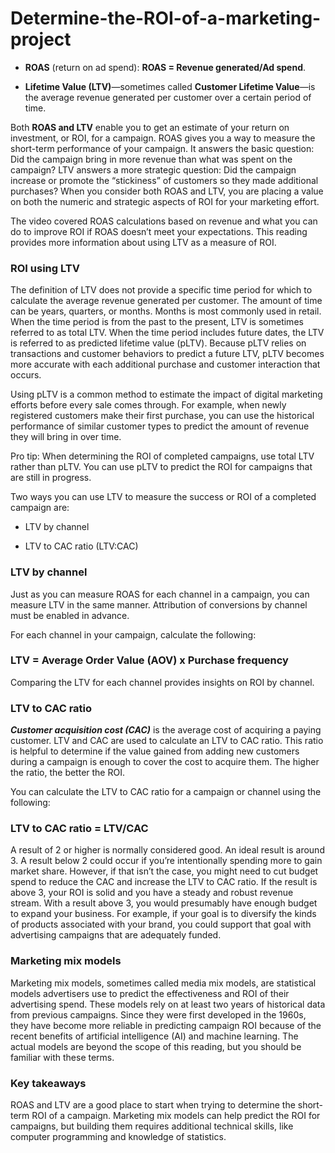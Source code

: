 # Determine-the-ROI-of-a-marketing-project


- **ROAS** (return on ad spend): **ROAS = Revenue generated/Ad spend**. 

- **Lifetime Value (LTV)**—sometimes called **Customer Lifetime Value**—is the average revenue generated per customer over a certain period of time.


Both **ROAS and LTV** enable you to get an estimate of your return on investment, or ROI, for a campaign. ROAS gives you a way to measure the short-term performance of your campaign. It answers the basic question: Did the campaign bring in more revenue than what was spent on the campaign? LTV answers a more strategic question: Did the campaign increase or promote the “stickiness” of customers so they made additional purchases? When you consider both ROAS and LTV, you are placing a value on both the numeric and strategic aspects of ROI for your marketing effort.

The video covered ROAS calculations based on revenue and what you can do to improve ROI if ROAS doesn’t meet your expectations. This reading provides more information about using LTV as a measure of ROI. 

### ROI using LTV
The definition of LTV does not provide a specific time period for which to calculate the average revenue generated per customer. The amount of time can be years, quarters, or months. Months is most commonly used in retail. When the time period is from the past to the present, LTV is sometimes referred to as total LTV. When the time period includes future dates, the LTV is referred to as predicted lifetime value (pLTV). Because pLTV relies on transactions and customer behaviors to predict a future LTV, pLTV becomes more accurate with each additional purchase and customer interaction that occurs.

Using pLTV is a common method to estimate the impact of digital marketing efforts before every sale comes through. For example, when newly registered customers make their first purchase, you can use the historical performance of similar customer types to predict the amount of revenue they will bring in over time. 

Pro tip: When determining the ROI of completed campaigns, use total LTV rather than pLTV. You can use pLTV to predict the ROI for campaigns that are still in progress. 

Two ways you can use LTV to measure the success or ROI of a completed campaign are:

- LTV by channel

- LTV to CAC ratio (LTV:CAC) 

### LTV by channel
Just as you can measure ROAS for each channel in a campaign, you can measure LTV in the same manner. Attribution of conversions by channel must be enabled in advance.

For each channel in your campaign, calculate the following:

### LTV = Average Order Value (AOV) x Purchase frequency
Comparing the LTV for each channel provides insights on ROI by channel. 

### LTV to CAC ratio
***Customer acquisition cost (CAC)*** is the average cost of acquiring a paying customer. LTV and CAC are used to calculate an LTV to CAC ratio. This ratio is helpful to determine if the value gained from adding new customers during a campaign is enough to cover the cost to acquire them. The higher the ratio, the better the ROI. 

You can calculate the LTV to CAC ratio for a campaign or channel using the following:

### LTV to CAC ratio = LTV/CAC 

A result of 2 or higher is normally considered good. An ideal result is around 3. A result below 2 could occur if you’re intentionally spending more to gain market share. However, if that isn’t the case, you might need to cut budget spend to reduce the CAC and increase the LTV to CAC ratio. If the result is above 3, your ROI is solid and you have a steady and robust revenue stream. With a result above 3, you would presumably have enough budget to expand your business. For example, if your goal is to diversify the kinds of products associated with your brand, you could support that goal with advertising campaigns that are adequately funded.

### Marketing mix models
Marketing mix models, sometimes called media mix models, are statistical models advertisers use to predict the effectiveness and ROI of their advertising spend. These models rely on at least two years of historical data from previous campaigns. Since they were first developed in the 1960s, they have become more reliable in predicting campaign ROI because of the recent benefits of artificial intelligence (AI) and machine learning. The actual models are beyond the scope of this reading, but you should be familiar with these terms.

### Key takeaways
ROAS and LTV are a good place to start when trying to determine the short-term ROI of a campaign. Marketing mix models can help predict the ROI for campaigns, but building them requires additional technical skills, like computer programming and knowledge of statistics. 

